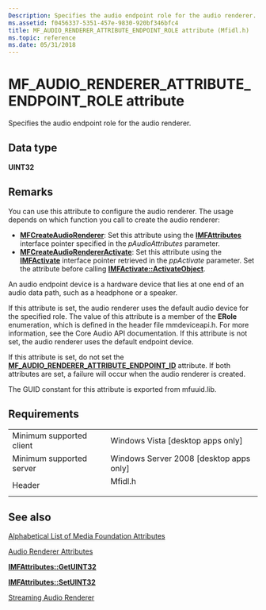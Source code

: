 ```yaml
---
Description: Specifies the audio endpoint role for the audio renderer.
ms.assetid: f0456337-5351-457e-9830-920bf346bfc4
title: MF_AUDIO_RENDERER_ATTRIBUTE_ENDPOINT_ROLE attribute (Mfidl.h)
ms.topic: reference
ms.date: 05/31/2018
---
```


# MF\_AUDIO\_RENDERER\_ATTRIBUTE\_ENDPOINT\_ROLE attribute

Specifies the audio endpoint role for the audio renderer.

## Data type

**UINT32**

## Remarks

You can use this attribute to configure the audio renderer. The usage depends on which function you call to create the audio renderer:

-   [**MFCreateAudioRenderer**](/windows/desktop/api/mfidl/nf-mfidl-mfcreateaudiorenderer): Set this attribute using the [**IMFAttributes**](/windows/desktop/api/mfobjects/nn-mfobjects-imfattributes) interface pointer specified in the *pAudioAttributes* parameter.
-   [**MFCreateAudioRendererActivate**](/windows/desktop/api/mfidl/nf-mfidl-mfcreateaudiorendereractivate): Set this attribute using the [**IMFActivate**](/windows/desktop/api/mfobjects/nn-mfobjects-imfactivate) interface pointer retrieved in the *ppActivate* parameter. Set the attribute before calling [**IMFActivate::ActivateObject**](/windows/desktop/api/mfobjects/nf-mfobjects-imfactivate-activateobject).

An audio endpoint device is a hardware device that lies at one end of an audio data path, such as a headphone or a speaker.

If this attribute is set, the audio renderer uses the default audio device for the specified role. The value of this attribute is a member of the **ERole** enumeration, which is defined in the header file mmdeviceapi.h. For more information, see the Core Audio API documentation. If this attribute is not set, the audio renderer uses the default endpoint device.

If this attribute is set, do not set the [**MF\_AUDIO\_RENDERER\_ATTRIBUTE\_ENDPOINT\_ID**](mf-audio-renderer-attribute-endpoint-id-attribute.md) attribute. If both attributes are set, a failure will occur when the audio renderer is created.

The GUID constant for this attribute is exported from mfuuid.lib.

## Requirements



|                                     |                                                                                    |
|-------------------------------------|------------------------------------------------------------------------------------|
| Minimum supported client<br/> | Windows Vista \[desktop apps only\]<br/>                                     |
| Minimum supported server<br/> | Windows Server 2008 \[desktop apps only\]<br/>                               |
| Header<br/>                   | <dl> <dt>Mfidl.h</dt> </dl> |



## See also

<dl> <dt>

[Alphabetical List of Media Foundation Attributes](alphabetical-list-of-media-foundation-attributes.md)
</dt> <dt>

[Audio Renderer Attributes](audio-renderer-attributes.md)
</dt> <dt>

[**IMFAttributes::GetUINT32**](/windows/desktop/api/mfobjects/nf-mfobjects-imfattributes-getuint32)
</dt> <dt>

[**IMFAttributes::SetUINT32**](/windows/desktop/api/mfobjects/nf-mfobjects-imfattributes-setuint32)
</dt> <dt>

[Streaming Audio Renderer](streaming-audio-renderer.md)
</dt> </dl>

 

 




